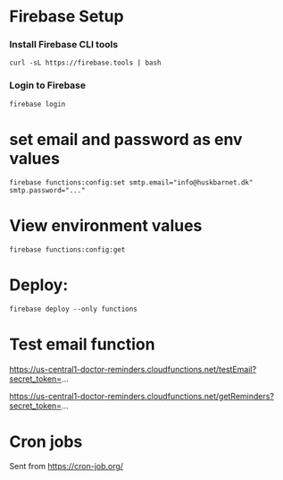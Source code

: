 # Firebase Setup

### Install Firebase CLI tools

```
curl -sL https://firebase.tools | bash
```

### Login to Firebase

```
firebase login
```

# set email and password as env values

```
firebase functions:config:set smtp.email="info@huskbarnet.dk" smtp.password="..."
```

# View environment values

```
firebase functions:config:get
```

# Deploy:

```
firebase deploy --only functions
```

# Test email function

https://us-central1-doctor-reminders.cloudfunctions.net/testEmail?secret_token=...

https://us-central1-doctor-reminders.cloudfunctions.net/getReminders?secret_token=...

# Cron jobs

Sent from https://cron-job.org/
